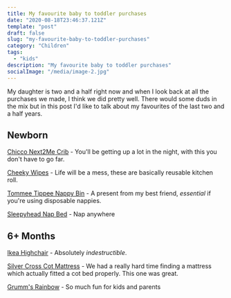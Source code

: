 ```yaml
---
title: My favourite baby to toddler purchases
date: "2020-08-18T23:46:37.121Z"
template: "post"
draft: false
slug: "my-favourite-baby-to-toddler-purchases"
category: "Children"
tags:
  - "kids"
description: "My favourite baby to toddler purchases"
socialImage: "/media/image-2.jpg"
---
```


My daughter is two and a half right now and when I look back at all the purchases we made, I think we did pretty well.
There would some duds in the mix but in this post I'd like to talk about my favourites of the last two and a half years.

## Newborn

[Chicco Next2Me Crib](https://www.amazon.co.uk/Chicco-Next2me-Side-Sleeping-Crib/dp/B07DNTQKSL/) - You'll be getting up a lot in the night, with this you don't have to go far.

[Cheeky Wipes](https://www.cheekywipes.com/toilet-paper-alternative-family-cloth/family-cloth-toilet-roll-alternative-wipes.html) - Life will be a mess, these are basically reusable kitchen roll.

[Tommee Tippee Nappy Bin](https://www.amazon.co.uk/Tommee-Tippee-Simplee-Sangenic-Disposal/dp/B00X590PSA/) - A present from my best friend, *essential* if you're using disposable nappies.
 
[Sleepyhead Nap Bed](https://www.johnlewis.com/sleepyhead-deluxe-silver-lining-baby-pod-0-8-months/p3128085) - Nap anywhere

## 6+ Months

[Ikea Highchair](https://www.amazon.co.uk/IKEA-Antilop-Highchair-Tray-White/dp/B0785GR43J/) - Absolutely *indestructible*.

[Silver Cross Cot Mattress](https://www.johnlewis.com/silver-cross-premium-true-fit-tm-cotbed-mattress-140cm-x-70cm/p5089641) - We had a really hard time finding a mattress which actually fitted a cot bed properly. This one was great.

[Grumm's Rainbow](https://www.babipur.co.uk/grimms-rainbow-twelve.html) - So much fun for kids and parents








